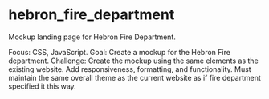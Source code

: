 # hebron_fire_department
Mockup landing page for Hebron Fire Department.

Focus: CSS, JavaScript.
Goal: Create a mockup for the Hebron Fire department. 
Challenge: Create the mockup using the same elements as the existing website. Add responsiveness, formatting, and functionality. Must maintain the same overall theme as the current website as if fire department specified it this way.  
